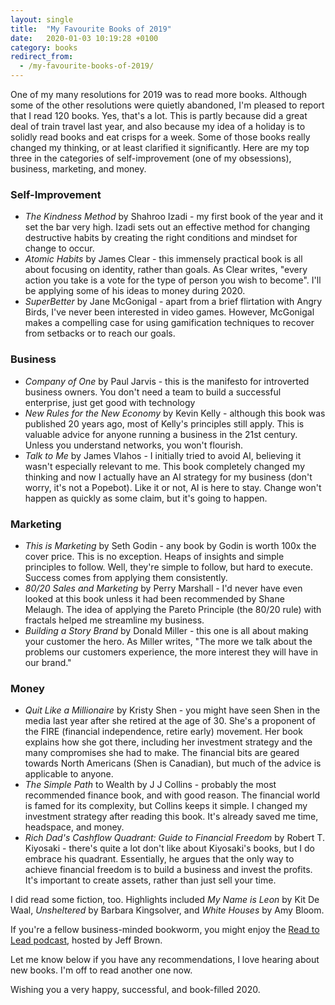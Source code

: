 ```yaml
---
layout: single
title:  "My Favourite Books of 2019"
date:   2020-01-03 10:19:28 +0100
category: books
redirect_from:
  - /my-favourite-books-of-2019/
---
```


One of my many resolutions for 2019 was to read more books. Although some of the other resolutions were quietly abandoned, I'm pleased to report that I read 120 books. Yes, that's a lot. This is partly because did a great deal of train travel last year, and also because my idea of a holiday is to solidly read books and eat crisps for a week. Some of those books really changed my thinking, or at least clarified it significantly. Here are my top three in the categories of self-improvement (one of my obsessions), business, marketing, and money.

### Self-Improvement

- _The Kindness Method_ by Shahroo Izadi - my first book of the year and it set the bar very high. Izadi sets out an effective method for changing destructive habits by creating the right conditions and mindset for change to occur.
- _Atomic Habits_ by James Clear - this immensely practical book is all about focusing on identity, rather than goals. As Clear writes, "every action you take is a vote for the type of person you wish to become". I'll be applying some of his ideas to money during 2020.
- _SuperBetter_ by Jane McGonigal - apart from a brief flirtation with Angry Birds, I've never been interested in video games. However, McGonigal makes a compelling case for using gamification techniques to recover from setbacks or to reach our goals.

### Business

- _Company of One_ by Paul Jarvis - this is the manifesto for introverted business owners. You don't need a team to build a successful enterprise, just get good with technology
- _New Rules for the New Economy_ by Kevin Kelly - although this book was published 20 years ago, most of Kelly's principles still apply. This is valuable advice for anyone running a business in the 21st century. Unless you understand networks, you won't flourish.
- _Talk to Me_ by James Vlahos - I initially tried to avoid AI, believing it wasn't especially relevant to me. This book completely changed my thinking and now I actually have an AI strategy for my business (don't worry, it's not a Popebot). Like it or not, AI is here to stay. Change won't happen as quickly as some claim, but it's going to happen.

### Marketing

- _This is Marketing_ by Seth Godin - any book by Godin is worth 100x the cover price. This is no exception. Heaps of insights and simple principles to follow. Well, they're simple to follow, but hard to execute. Success comes from applying them consistently.
- _80/20 Sales and Marketing_ by Perry Marshall - I'd never have even looked at this book unless it had been recommended by Shane Melaugh. The idea of applying the Pareto Principle (the 80/20 rule) with fractals helped me streamline my business.
- _Building a Story Brand_ by Donald Miller - this one is all about making your customer the hero. As Miller writes, "The more we talk about the problems our customers experience, the more interest they will have in our brand."

### Money

- _Quit Like a Millionaire_ by Kristy Shen - you might have seen Shen in the media last year after she retired at the age of 30. She's a proponent of the FIRE (financial independence, retire early) movement. Her book explains how she got there, including her investment strategy and the many compromises she had to make. The financial bits are geared towards North Americans (Shen is Canadian), but much of the advice is applicable to anyone.
- _The Simple Path_ to Wealth by J J Collins - probably the most recommended finance book, and with good reason. The financial world is famed for its complexity, but Collins keeps it simple. I changed my investment strategy after reading this book. It's already saved me time, headspace, and money.
- _Rich Dad's Cashflow Quadrant: Guide to Financial Freedom_ by Robert T. Kiyosaki - there's quite a lot don't like about Kiyosaki's books, but I do embrace his quadrant. Essentially, he argues that the only way to achieve financial freedom is to build a business and invest the profits. It's important to create assets, rather than just sell your time.

I did read some fiction, too. Highlights included _My Name is Leon_ by Kit De Waal, _Unsheltered_ by Barbara Kingsolver, and _White Houses_ by Amy Bloom.

If you're a fellow business-minded bookworm, you might enjoy the [Read to Lead podcast](https://readtoleadpodcast.com/), hosted by Jeff Brown.

Let me know below if you have any recommendations, I love hearing about new books. I'm off to read another one now.

Wishing you a very happy, successful, and book-filled 2020.